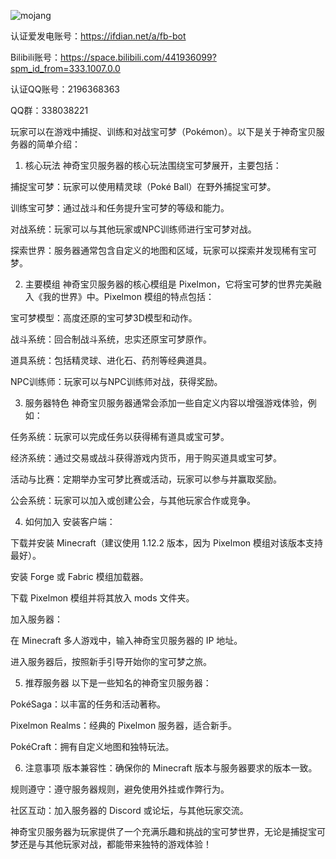 ![mojang](https://github.com/user-attachments/assets/b6f2bb64-4946-44bc-9726-5e32d9d89577)

认证爱发电账号：https://ifdian.net/a/fb-bot

Bilibili账号：https://space.bilibili.com/441936099?spm_id_from=333.1007.0.0

认证QQ账号：2196368363

QQ群：338038221

玩家可以在游戏中捕捉、训练和对战宝可梦（Pokémon）。以下是关于神奇宝贝服务器的简单介绍：

1. 核心玩法
神奇宝贝服务器的核心玩法围绕宝可梦展开，主要包括：

捕捉宝可梦：玩家可以使用精灵球（Poké Ball）在野外捕捉宝可梦。

训练宝可梦：通过战斗和任务提升宝可梦的等级和能力。

对战系统：玩家可以与其他玩家或NPC训练师进行宝可梦对战。

探索世界：服务器通常包含自定义的地图和区域，玩家可以探索并发现稀有宝可梦。

2. 主要模组
神奇宝贝服务器的核心模组是 Pixelmon，它将宝可梦的世界完美融入《我的世界》中。Pixelmon 模组的特点包括：

宝可梦模型：高度还原的宝可梦3D模型和动作。

战斗系统：回合制战斗系统，忠实还原宝可梦原作。

道具系统：包括精灵球、进化石、药剂等经典道具。

NPC训练师：玩家可以与NPC训练师对战，获得奖励。

3. 服务器特色
神奇宝贝服务器通常会添加一些自定义内容以增强游戏体验，例如：

任务系统：玩家可以完成任务以获得稀有道具或宝可梦。

经济系统：通过交易或战斗获得游戏内货币，用于购买道具或宝可梦。

活动与比赛：定期举办宝可梦比赛或活动，玩家可以参与并赢取奖励。

公会系统：玩家可以加入或创建公会，与其他玩家合作或竞争。

4. 如何加入
安装客户端：

下载并安装 Minecraft（建议使用 1.12.2 版本，因为 Pixelmon 模组对该版本支持最好）。

安装 Forge 或 Fabric 模组加载器。

下载 Pixelmon 模组并将其放入 mods 文件夹。

加入服务器：

在 Minecraft 多人游戏中，输入神奇宝贝服务器的 IP 地址。

进入服务器后，按照新手引导开始你的宝可梦之旅。

5. 推荐服务器
以下是一些知名的神奇宝贝服务器：

PokéSaga：以丰富的任务和活动著称。

Pixelmon Realms：经典的 Pixelmon 服务器，适合新手。

PokéCraft：拥有自定义地图和独特玩法。

6. 注意事项
版本兼容性：确保你的 Minecraft 版本与服务器要求的版本一致。

规则遵守：遵守服务器规则，避免使用外挂或作弊行为。

社区互动：加入服务器的 Discord 或论坛，与其他玩家交流。

神奇宝贝服务器为玩家提供了一个充满乐趣和挑战的宝可梦世界，无论是捕捉宝可梦还是与其他玩家对战，都能带来独特的游戏体验！
